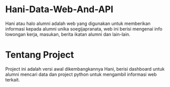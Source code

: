 # Hani-Data-Web-And-API
Hani atau halo alumni adalah web yang digunakan untuk memberikan informasi kepada alumni unika soegijapranata, web ini berisi mengenai info lowongan kerja, masukan, berita ikatan alumni dan lain-lain.

# Tentang Project
Project ini adalah versi awal dikembangkannya Hani, berisi dashboard untuk alumni mencari data dan project python untuk mengambil informasi web terkait.
